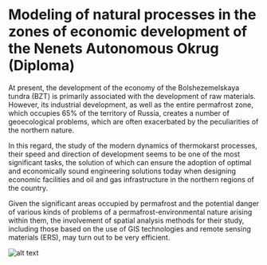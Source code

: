 # Modeling of natural processes in the zones of economic development of the Nenets Autonomous Okrug (Diploma)

At present, the development of the economy of the Bolshezemelskaya tundra (BZT) is primarily associated with the development of raw materials. However, its industrial development, as well as the entire permafrost zone, which occupies 65% of the territory of Russia, creates a number of geoecological problems, which are often exacerbated by the peculiarities of the northern nature.

  In this regard, the study of the modern dynamics of thermokarst processes, their speed and direction of development seems to be one of the most significant tasks, the solution of which can ensure the adoption of optimal and economically sound engineering solutions today when designing economic facilities and oil and gas infrastructure in the northern regions of the country.
  
  Given the significant areas occupied by permafrost and the potential danger of various kinds of problems of a permafrost-environmental nature arising within them, the involvement of spatial analysis methods for their study, including those based on the use of GIS technologies and remote sensing materials (ERS), may turn out to be very efficient.
  
  ![alt text]([https://github.com/eltarotassadar/econ-dev-NAO/blob/main/images/SRC.png])

